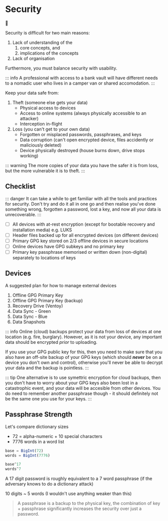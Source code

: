 # Security

:construction:

Security is difficult for two main reasons:

1. Lack of understanding of the
    1. core concepts, and
    1. implications of the concepts
1. Lack of organisation

Furthermore, you must balance security with usability.

::: info
A professional with access to a bank vault will have different needs to a nomadic user who lives in a camper van or shared accomodation.
:::


Keep your data safe from:

1. Theft (someone else gets your data)
    - Physical access to devices
    - Access to online systems (always physically accessible to an attacker)
    - Interception in-flight
1. Loss (you can't get to your own data)
    - Forgotten or misplaced passwords, passphrases, and keys
    - Data corruption (can't open encrypted device, files accidently or maliciously deleted)
    - Device physically destroyed (house burns down, drive stops working)

::: warning
The more copies of your data you have the safer it is from loss, but the more vulnerable it is to theft.
:::

## Checklist

::: danger
It can take a while to get familiar with all the tools and practices for security. Don't try and do it all in one go and then realise you've done something wrong, forgotten a password, lost a key, and now all your data is unrecoverable.
:::

- [ ] All devices with at-rest encryption (except for bootable recovery and installation media) e.g. LUKS
- [ ] Header files backed up for all encrypted devices (on different devices)
- [ ] Primary GPG key stored on 2/3 offline devices in secure locations
- [ ] Online devices have GPG subkeys and no primary key
- [ ] Primary key passphrase memorised or written down (non-digital) separately to locations of keys

## Devices

A suggested plan for how to manage external devices

1. Offline GPG Primary Key
1. Offline GPG Primary Key (backup)
1. Recovery Drive (Ventoy)
1. Data Sync - Green
1. Data Sync - Blue
1. Data Snapshots

::: info
Online (cloud) backups protect your data from loss of devices at one location (e.g. fire, burglary). However, as it is not your device, any important data should be encrypted *prior* to uploading.

If you use your GPG public key for this, then you need to make sure that you also have an off-site backup of your GPG keys (which should ***never*** be on a device you don't own and control), otherwise you'll never be able to decrypt your data and the backup is pointless.
:::

::: tip
One alternative is to use symettric encryption for cloud backups, then you don't have to worry about your GPG keys also been lost in a catastrophic event, and your data will be accesible from other devices. You do need to remember another passphrase though - it should definitely not be the same one you use for your keys.
:::

## Passphrase Strength

Let's compare dictionary sizes

- 72 = alpha-numeric + 10 special characters
- 7776 words in a word list

```julia
base = BigInt(72)
words = BigInt(7776)

base^17
words^7
```

A 17 digit password is roughly equivalent to a 7 word passphrase (if the adversary knows to do a dictionary attack)

10 digits ~ 5 words (I wouldn't use anything weaker than this)

> A passphrase is a backup to the physical key, the combination of key + passphrase significantly increases the security over just a password.
